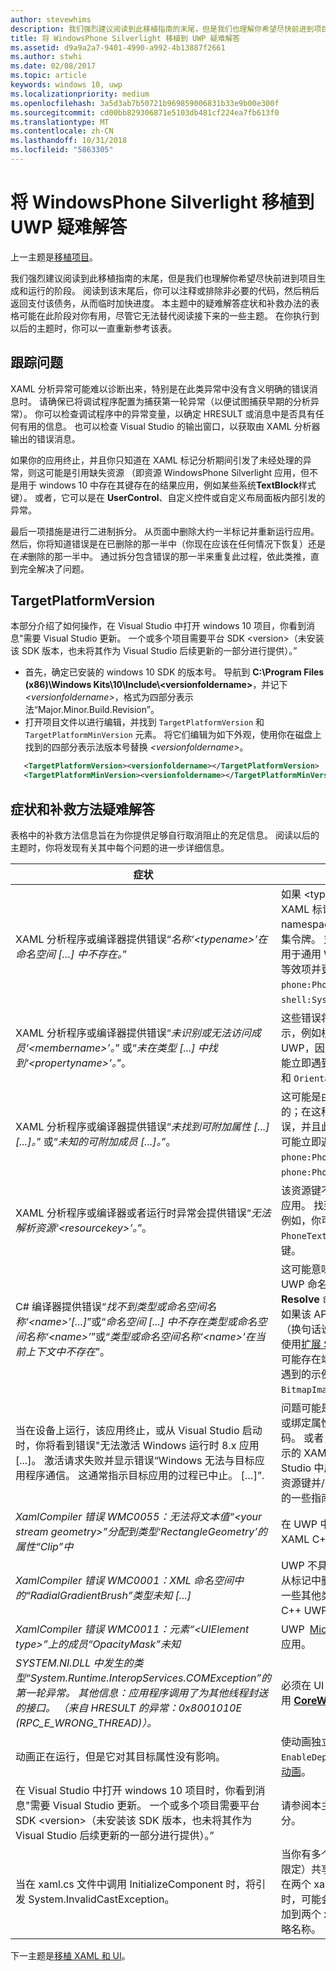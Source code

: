 ```yaml
---
author: stevewhims
description: 我们强烈建议阅读到此移植指南的末尾，但是我们也理解你希望尽快前进到项目生成和运行的阶段。
title: 将 WindowsPhone Silverlight 移植到 UWP 疑难解答
ms.assetid: d9a9a2a7-9401-4990-a992-4b13887f2661
ms.author: stwhi
ms.date: 02/08/2017
ms.topic: article
keywords: windows 10, uwp
ms.localizationpriority: medium
ms.openlocfilehash: 3a5d3ab7b50721b969859006831b33e9b00e300f
ms.sourcegitcommit: cd00bb829306871e5103db481cf224ea7fb613f0
ms.translationtype: MT
ms.contentlocale: zh-CN
ms.lasthandoff: 10/31/2018
ms.locfileid: "5863305"
---
```

#  <a name="troubleshooting-porting-windowsphone-silverlight-to-uwp"></a>将 WindowsPhone Silverlight 移植到 UWP 疑难解答


上一主题是[移植项目](wpsl-to-uwp-porting-to-a-uwp-project.md)。

我们强烈建议阅读到此移植指南的末尾，但是我们也理解你希望尽快前进到项目生成和运行的阶段。 阅读到该末尾后，你可以注释或排除非必要的代码，然后稍后返回支付该债务，从而临时加快进度。 本主题中的疑难解答症状和补救办法的表格可能在此阶段对你有用，尽管它无法替代阅读接下来的一些主题。 在你执行到以后的主题时，你可以一直重新参考该表。

## <a name="tracking-down-issues"></a>跟踪问题

XAML 分析异常可能难以诊断出来，特别是在此类异常中没有含义明确的错误消息时。 请确保已将调试程序配置为捕获第一轮异常（以便试图捕获早期的分析异常）。 你可以检查调试程序中的异常变量，以确定 HRESULT 或消息中是否具有任何有用的信息。 也可以检查 Visual Studio 的输出窗口，以获取由 XAML 分析器输出的错误消息。

如果你的应用终止，并且你只知道在 XAML 标记分析期间引发了未经处理的异常，则这可能是引用缺失资源 （即资源 WindowsPhone Silverlight 应用，但不是用于 windows 10 中存在其键存在的结果应用，例如某些系统**TextBlock**样式键）。 或者，它可以是在 **UserControl**、自定义控件或自定义布局面板内部引发的异常。

最后一项措施是进行二进制拆分。 从页面中删除大约一半标记并重新运行应用。 然后，你将知道错误是在已删除的那一半中（你现在应该在任何情况下恢复）还是在*未*删除的那一半中。 通过拆分包含错误的那一半来重复此过程，依此类推，直到完全解决了问题。

## <a name="targetplatformversion"></a>TargetPlatformVersion

本部分介绍了如何操作，在 Visual Studio 中打开 windows 10 项目，你看到消息"需要 Visual Studio 更新。 一个或多个项目需要平台 SDK &lt;version&gt;（未安装该 SDK 版本，也未将其作为 Visual Studio 后续更新的一部分进行提供）。”

-   首先，确定已安装的 windows 10 SDK 的版本号。 导航到 **C:\\Program Files (x86)\\Windows Kits\\10\\Include\\&lt;versionfoldername&gt;**，并记下 *&lt;versionfoldername&gt;*，格式为四部分表示法“Major.Minor.Build.Revision”。
-   打开项目文件以进行编辑，并找到 `TargetPlatformVersion` 和 `TargetPlatformMinVersion` 元素。 将它们编辑为如下外观，使用你在磁盘上找到的四部分表示法版本号替换 *&lt;versionfoldername&gt;*。

```xml
   <TargetPlatformVersion><versionfoldername></TargetPlatformVersion>
   <TargetPlatformMinVersion><versionfoldername></TargetPlatformMinVersion>
```

## <a name="troubleshooting-symptoms-and-remedies"></a>症状和补救方法疑难解答

表格中的补救方法信息旨在为你提供足够自行取消阻止的充足信息。 阅读以后的主题时，你将发现有关其中每个问题的进一步详细信息。

| 症状 | 补救方法 |
|---------|--------|
| XAML 分析程序或编译器提供错误“_名称‘&lt;typename&gt;’在命名空间 […] 中不存在。_” | 如果 &lt;typename&gt; 是自定义类型，那么在 XAML 标记中的命名空间前缀声明中，将“clr-namespace”更改为“using”，并删除任何程序集令牌。 对于平台类型，这意味着该类型不适用于通用 Windows 平台 (UWP)，因此请查找等效项并更新标记。 你可能立即遇到的示例是 `phone:PhoneApplicationPage` 和 `shell:SystemTray.IsVisible`。 | 
| XAML 分析程序或编译器提供错误“_未识别或无法访问成员‘&lt;membername&gt;’。_” 或“_未在类型 [...] 中找到‘&lt;propertyname&gt;’。_”。 | 这些错误将在你移植某些类型名称后开始显示，例如根 **Page**。 成员或属性不适用于 UWP，因此请查找等效项并更新标记。 你可能立即遇到的示例是 `SupportedOrientations` 和 `Orientation`。 |
| XAML 分析程序或编译器提供错误“_未找到可附加属性 [...] [...]。_” 或“_未知的可附加成员 [...]。_”。 | 这可能是由类型（而不是附加的属性）导致的；在这种情况下，你将已经具有该类型的错误，并且此错误将在你修复该错误后消失。 你可能立即遇到的示例是 `phone:PhoneApplicationPage.Resources` 和 `phone:PhoneApplicationPage.DataContext`。 | 
|XAML 分析程序或编译器或者运行时异常会提供错误“_无法解析资源‘&lt;resourcekey&gt;’。_”。 | 该资源键不适用于通用 Windows 平台 (UWP) 应用。 找到对应的等效资源并更新你的标记。 例如，你可能立即遇到诸如 `PhoneTextNormalStyle` 的 **TextBlock** 样式键。 |
| C# 编译器提供错误“_找不到类型或命名空间名称‘&lt;name&gt;’[...]_”或“_命名空间 [...] 中不存在类型或命名空间名称‘&lt;name&gt;’_”或“_类型或命名空间名称‘&lt;name&gt;’在当前上下文中不存在_”。 | 这可能意味着编译器尚不知道某个类型的正确 UWP 命名空间。 使用 Visual Studio 的 **Resolve** 命令解决该问题。 <br/>如果该 API 不在称为通用设备系列的 API 集中（换句话说，该 API 在扩展 SDK 中实现），则使用[扩展 SDK](wpsl-to-uwp-porting-to-a-uwp-project.md)。<br/>可能存在端口较复杂的其他情况。 你可能立即遇到的示例是 `DesignerProperties` 和 `BitmapImage`。 | 
|当在设备上运行，该应用终止，或从 Visual Studio 启动时，你将看到错误"无法激活 Windows 运行时 8.x 应用 [...]。 激活请求失败并显示错误“Windows 无法与目标应用程序通信。 这通常指示目标应用的过程已中止。 […]”. | 问题可能是在初始化过程中，在你自己的页面或绑定属性（或其他类型）中运行的强制性代码。 或者，它可能在分析将要在应用终止时显示的 XAML 文件时发生（如果从 Visual Studio 中启动，则将是启动页）。 查找无效的资源键并/或尝试使用本主题的[跟踪问题](#tracking-down-issues)部分中的一些指南。|
| _XamlCompiler 错误 WMC0055：无法将文本值“&lt;your stream geometry&gt;”分配到类型‘RectangleGeometry’的属性“Clip”中_ | 在 UWP 中，[Microsoft DirectX](https://msdn.microsoft.com/library/windows/desktop/ee663274) 的类型和 XAML C++ UWP 应用。 |
| _XamlCompiler 错误 WMC0001：XML 命名空间中的“RadialGradientBrush”类型未知 [...]_ | UWP 不具有 **RadialGradientBrush** 类型。 从标记中删除 **RadialGradientBrush** 并使用一些其他类型的 [Microsoft DirectX](https://msdn.microsoft.com/library/windows/desktop/ee663274) 和 XAML C++ UWP 应用。 |
| _XamlCompiler 错误 WMC0011：元素“&lt;UIElement type&gt;”上的成员“OpacityMask”未知_ | UWP [Microsoft DirectX](https://msdn.microsoft.com/library/windows/desktop/ee663274) 和 XAML C++ UWP 应用。 |
| _SYSTEM.NI.DLL 中发生的类型“System.Runtime.InteropServices.COMException”的第一轮异常。 其他信息：应用程序调用了为其他线程封送的接口。 （来自 HRESULT 的异常：0x8001010E (RPC_E_WRONG_THREAD)）。_ | 必须在 UI 线程上完成你正在执行的工作。 调用 [**CoreWindow.GetForCurrentThread**](https://msdn.microsoft.com/library/windows/apps/hh701589))。 |
| 动画正在运行，但是它对其目标属性没有影响。 | 使动画独立，或对其设置 `EnableDependentAnimation="True"`。 请参阅[动画](wpsl-to-uwp-porting-xaml-and-ui.md)。 |
| 在 Visual Studio 中打开 windows 10 项目时，你看到消息"需要 Visual Studio 更新。 一个或多个项目需要平台 SDK &lt;version&gt;（未安装该 SDK 版本，也未将其作为 Visual Studio 后续更新的一部分进行提供）。” | 请参阅本主题中的 [TargetPlatformVersion](#targetplatformversion) 部分。 |
| 当在 xaml.cs 文件中调用 InitializeComponent 时，将引发 System.InvalidCastException。 | 当你有多个 xaml 文件（至少其中一个受 MRT 限定）共享同一个 xaml.cs 文件并且元素具有在两个 xaml 文件之间不一致的 x:Name 属性时，可能会发生这种情况。 尝试将相同名称添加到两个 xaml 文件中的相同元素，或全部省略名称。 | 

下一主题是[移植 XAML 和 UI](wpsl-to-uwp-porting-xaml-and-ui.md)。

